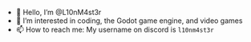 - 👋 Hello, I’m @L10nM4st3r
- 👀 I’m interested in coding, the Godot game engine, and video games
- 📫 How to reach me: My username on discord is ``l10nm4st3r``
